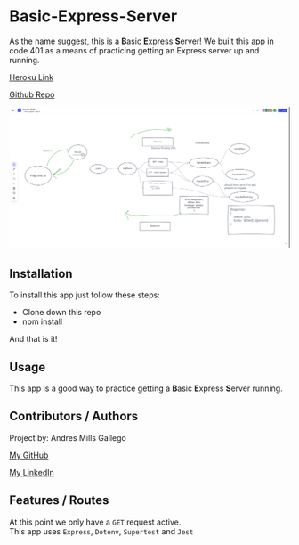 # Basic-Express-Server

As the name suggest, this is a **B**asic **E**xpress **S**erver!
We built this app in code 401 as a means of practicing getting an Express server up and running.

[Heroku Link]()

[Github Repo](https://github.com/AndresMillsGallego/basic-express-server)

![Class 02 UML](./assets/class-02-UML.png)

## Installation

To install this app just follow these steps:

- Clone down this repo
- npm install

And that is it!

## Usage

This app is a good way to practice getting a **B**asic **E**xpress **S**erver running.

## Contributors / Authors

Project by: Andres Mills Gallego

[My GitHub](https://github.com/AndresMillsGallego)

[My LinkedIn](https://www.linkedin.com/in/andres-mills-gallego/)

## Features / Routes

At this point we only have a `GET` request active.  
This app uses `Express`, `Dotenv`, `Supertest` and `Jest`



